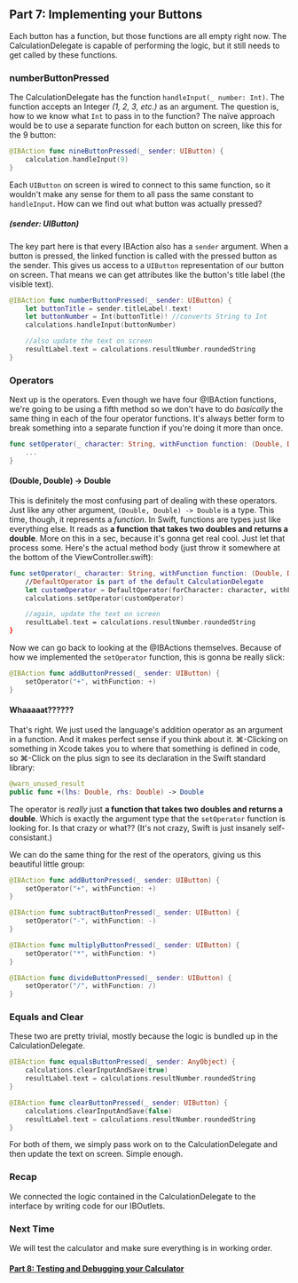 ## Part 7: Implementing your Buttons

Each button has a function, but those functions are all empty right now. The CalculationDelegate is capable of performing the logic, but it still needs to get called by these functions.

### numberButtonPressed

The CalculationDelegate has the function `handleInput(_ number: Int)`. The function accepts an Integer *(1, 2, 3, etc.)* as an argument. The question is, how to we know what `Int` to pass in to the function? The naïve approach would be to use a separate function for each button on screen, like this for the 9 button:

```swift
@IBAction func nineButtonPressed(_ sender: UIButton) {
    calculation.handleInput(9)
}
```

Each `UIButton` on screen is wired to connect to this same function, so it wouldn't make any sense for them to all pass the same constant to `handleInput`. How can we find out what button was actually pressed?

##### (sender: UIButton)

The key part here is that every IBAction also has a `sender` argument. When a button is pressed, the linked function is called with the pressed button as the sender. This gives us access to a `UIButton` representation of our button on screen. That means we can get attributes like the button's title label (the visible text).

```swift
@IBAction func numberButtonPressed(_ sender: UIButton) {
    let buttonTitle = sender.titleLabel!.text!
    let buttonNumber = Int(buttonTitle)! //converts String to Int
    calculations.handleInput(buttonNumber)

    //also update the text on screen
    resultLabel.text = calculations.resultNumber.roundedString
}
```

### Operators

Next up is the operators. Even though we have four @IBAction functions, we're going to be using a fifth method so we don't have to do *basically* the same thing in each of the four operator functions. It's always better form to break something into a separate function if you're doing it more than once.

```swift
func setOperator(_ character: String, withFunction function: (Double, Double) -> Double) {
    ...
}
```

#### (Double, Double) -> Double

This is definitely the most confusing part of dealing with these operators. Just like any other argument, `(Double, Double) -> Double` is a type. This time, though, it represents a *function*. In Swift, functions are types just like everything else. It reads as **a function that takes two doubles and returns a double**. More on this in a sec, because it's gonna get real cool. Just let that process some. Here's the actual method body (just throw it somewhere at the bottom of the ViewController.swift):

```swift
func setOperator(_ character: String, withFunction function: (Double, Double) -> (Double)) {
    //DefaultOperator is part of the default CalculationDelegate
    let customOperator = DefaultOperator(forCharacter: character, withFunction: function)
    calculations.setOperator(customOperator)

    //again, update the text on screen
    resultLabel.text = calculations.resultNumber.roundedString
}
```

Now we can go back to looking at the @IBActions themselves. Because of how we implemented the `setOperator` function, this is gonna be really slick:

```swift
@IBAction func addButtonPressed(_ sender: UIButton) {
    setOperator("+", withFunction: +)
}
```

#### Whaaaaat??????

That's right. We just used the language's addition operator as an argument in a function. And it makes perfect sense if you think about it. ⌘-Clicking on something in Xcode takes you to where that something is defined in code, so ⌘-Click on the plus sign to see its declaration in the Swift standard library:

```swift
@warn_unused_result
public func +(lhs: Double, rhs: Double) -> Double
```

The operator is *really* just **a function that takes two doubles and returns a double**. Which is exactly the argument type that the `setOperator` function is looking for. Is that crazy or what?? (It's not crazy, Swift is just insanely self-consistant.)

We can do the same thing for the rest of the operators, giving us this beautiful little group:

```swift
@IBAction func addButtonPressed(_ sender: UIButton) {
    setOperator("+", withFunction: +)
}

@IBAction func subtractButtonPressed(_ sender: UIButton) {
    setOperator("-", withFunction: -)
}

@IBAction func multiplyButtonPressed(_ sender: UIButton) {
    setOperator("*", withFunction: *)
}

@IBAction func divideButtonPressed(_ sender: UIButton) {
    setOperator("/", withFunction: /)
}
```

### Equals and Clear

These two are pretty trivial, mostly because the logic is bundled up in the CalculationDelegate.

```swift
@IBAction func equalsButtonPressed(_ sender: AnyObject) {
    calculations.clearInputAndSave(true)
    resultLabel.text = calculations.resultNumber.roundedString
}

@IBAction func clearButtonPressed(_ sender: UIButton) {
    calculations.clearInputAndSave(false)
    resultLabel.text = calculations.resultNumber.roundedString
}
```

For both of them, we simply pass work on to the CalculationDelegate and then update the text on screen. Simple enough.

### Recap
We connected the logic contained in the CalculationDelegate to the interface by writing code for our IBOutlets.

### Next Time
We will test the calculator and make sure everything is in working order.

#### [Part 8: Testing and Debugging your Calculator](../P8/part8.md)
